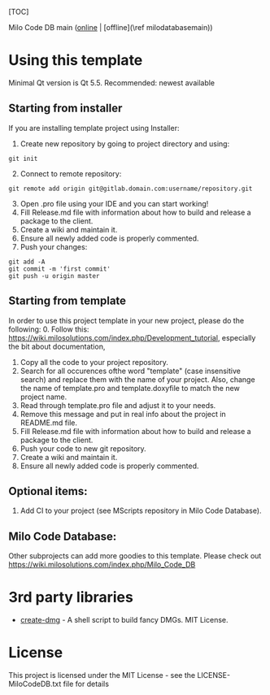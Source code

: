 [TOC]

Milo Code DB main ([online](https://docs.milosolutions.com/milo-code-db/main/) | [offline](\ref milodatabasemain))

# Using this template

Minimal Qt version is Qt 5.5. Recommended: newest available

## Starting from installer

If you are installing template project using Installer:
1. Create new repository by going to project directory and using:
```
git init
```
2. Connect to remote repository:
```
git remote add origin git@gitlab.domain.com:username/repository.git
```
3. Open .pro file using your IDE and you can start working!
4. Fill Release.md file with information about how to build and release a package
   to the client.
5. Create a wiki and maintain it.
6. Ensure all newly added code is properly commented.
7. Push your changes:
```
git add -A
git commit -m 'first commit'
git push -u origin master
```

## Starting from template

In order to use this project template in your new project, please do the following:
0. Follow this: https://wiki.milosolutions.com/index.php/Development_tutorial,
   especially the bit about documentation,
1. Copy all the code to your project repository.
2. Search for all occurences ofthe word "template" (case insensitive search)
   and replace them with the name of your project. Also, change the name of
   template.pro and template.doxyfile to match the new project name.
4. Read through template.pro file and adjust it to your needs.
5. Remove this message and put in real info about the project in README.md file.
6. Fill Release.md file with information about how to build and release a package
   to the client.
7. Push your code to new git repository.
8. Create a wiki and maintain it.
9. Ensure all newly added code is properly commented.

## Optional items:

1. Add CI to your project (see MScripts repository in Milo Code Database).

## Milo Code Database: 

Other subprojects can add more goodies to this template. Please check out https://wiki.milosolutions.com/index.php/Milo_Code_DB

# 3rd party libraries 

* [create-dmg](https://github.com/andreyvit/create-dmg) - A shell script to build fancy DMGs. MIT License.

# License 

This project is licensed under the MIT License - see the LICENSE-MiloCodeDB.txt file for details
